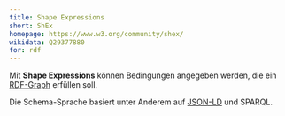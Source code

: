 ```yaml
---
title: Shape Expressions
short: ShEx
homepage: https://www.w3.org/community/shex/
wikidata: Q29377880 
for: rdf
---
```


Mit **Shape Expressions** können Bedingungen angegeben werden, die ein
[RDF-Graph](../rdf) erfüllen soll.

Die Schema-Sprache basiert unter Anderem auf [JSON-LD](../rdf/json-ld) und
SPARQL.
